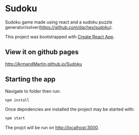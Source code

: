 # Sudoku
Sudoku game made using react and a sudoku puzzle generator/solver(https://github.com/dachev/sudoku).

This project was bootstrapped with [Create React App](https://github.com/facebook/create-react-app).

## View it on github pages
http://ArmandMartin.github.io/Sudoku

## Starting the app
Navigate to folder then run:
```bash
npm install
```
Once depndencies are installed the project may be started with:
```bash
npm start
```

The projct will be run on [http://localhost:3000](http://localhost:3000).
